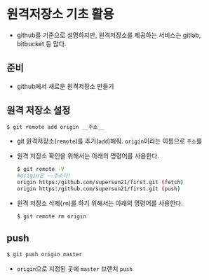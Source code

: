 # 원격저장소 기초 활용

* github를 기준으로 설명하지만, 원격저장소를 제공하는 서비스는 gitlab, bitbucket 등 많다.

## 준비

* github에서 새로운 원격저장소 만들기

## 원격 저장소 설정

```bash
$ git remote add origin __주소__
```

* git 원격저장소(`remote`)를 추가(`add`)해줘. `origin`이라는 이름으로 `주소`를

* 원격 저장소 확인을 위해서는 아래의 명령어를 사용한다.

  ```bash
  $ git remote -V
  #origin은 ~~주소다!
  origin https:/github.com/supersun21/first.git (fetch)
  origin https:/github.com/supersun21/first.git (push)
  ```

* 원격 저장소 삭제(`rm`)를 하기 위해서는 아래의 명령어를 사용한다.

  ```bash
  $ git remote rm origin
  ```

## push

```bash
$ git push origin master
```

* `origin`으로 지정된 곳에 `master` 브랜치 `push` 